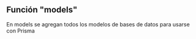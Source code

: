 ## Función "models"

En models se agregan todos los modelos de bases de datos para usarse con Prisma